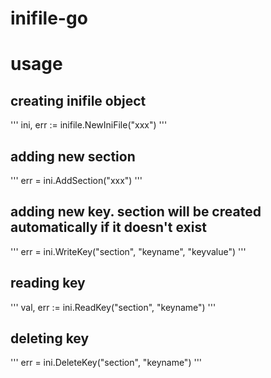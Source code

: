 # inifile-go

# usage


## creating inifile object
'''
ini, err := inifile.NewIniFile("xxx")
'''

## adding new section
'''
err = ini.AddSection("xxx")
'''

## adding new key. section will be created automatically if it doesn't exist
'''
err = ini.WriteKey("section", "keyname", "keyvalue")
'''

## reading key
'''
val, err := ini.ReadKey("section", "keyname")
'''

## deleting key
'''
err = ini.DeleteKey("section", "keyname")
'''
